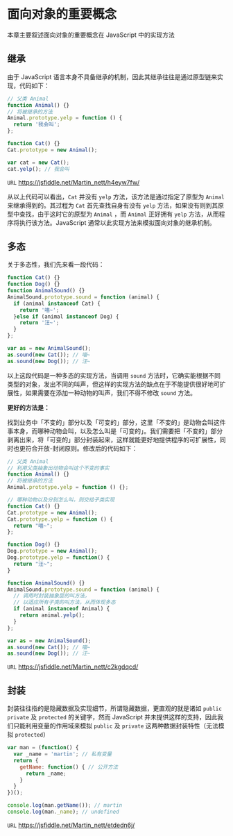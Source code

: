 # 面向对象的重要概念

本章主要叙述面向对象的重要概念在 JavaScript 中的实现方法

## 继承

由于 JavaScript 语言本身不具备继承的机制，因此其继承往往是通过原型链来实现，代码如下：

```javascript
// 父类 Animal
function Animal() {}
// 将被继承的方法
Animal.prototype.yelp = function () {
  return '我会叫';
};

function Cat() {}
Cat.prototype = new Animal();

var cat = new Cat();
cat.yelp(); // 我会叫
```

`URL` <https://jsfiddle.net/Martin_nett/h4eyw7fw/>

从以上代码可以看出，`Cat` 并没有 `yelp` 方法，该方法是通过指定了原型为 `Animal` 来继承得到的。其过程为 `Cat` 首先查找自身有没有 `yelp` 方法，如果没有则到其原型中查找，由于这时它的原型为 `Animal` ，而 `Animal` 正好拥有 `yelp` 方法，从而程序将执行该方法。JavaScript 通常以此实现方法来模拟面向对象的继承机制。

## 多态

关于多态性，我们先来看一段代码：

```javascript
function Cat() {}
function Dog() {}
function AnimalSound() {}
AnimalSound.prototype.sound = function (animal) {
  if (animal instanceof Cat) {
    return '喵~';
  }else if (animal instanceof Dog) {
    return '汪~';
  }
};

var as = new AnimalSound();
as.sound(new Cat()); // 喵~
as.sound(new Dog()); // 汪~
```

以上这段代码是一种多态的实现方法，当调用 `sound` 方法时，它确实能根据不同类型的对象，发出不同的叫声，但这样的实现方法的缺点在于不能提供很好地可扩展性，如果需要在添加一种动物的叫声，我们不得不修改 `sound` 方法。

**更好的方法是：**

找到业务中「不变的」部分以及「可变的」部分，这里「不变的」是动物会叫这件事本身，而哪种动物会叫，以及怎么叫是「可变的」。我们需要把「不变的」部分剥离出来，将「可变的」部分封装起来，这样就能更好地提供程序的可扩展性，同时也更符合开放-封闭原则。修改后的代码如下：

```javascript
// 父类 Animal
// 利用父类抽象出动物会叫这个不变的事实
function Animal() {}
// 将被继承的方法
Animal.prototype.yelp = function () {};

// 哪种动物以及分别怎么叫，则交给子类实现
function Cat() {}
Cat.prototype = new Animal();
Cat.prototype.yelp = function () {
  return "喵~";
};

function Dog() {}
Dog.prototype = new Animal();
Dog.prototype.yelp = function() {
  return "汪~";
}

function AnimalSound() {}
AnimalSound.prototype.sound = function (animal) {
  // 调用时封装抽象层的叫方法，
  // 以适应所有子类的叫方法，从而体现多态
  if (animal instanceof Animal) {
    return animal.yelp();
  }
};

var as = new AnimalSound();
as.sound(new Cat()); // 喵~
as.sound(new Dog()); // 汪~
```

`URL` <https://jsfiddle.net/Martin_nett/c2kgdqcd/>

## 封装

封装往往指的是隐藏数据及实现细节，所谓隐藏数据，更直观的就是诸如 `public` `private` 及 `protected` 的关键字，然而 JavaScript 并未提供这样的支持，因此我们只能利用变量的作用域来模拟 `public` 及 `private` 这两种数据封装特性（无法模拟 `protected`）

```javascript
var man = (function() {
  var _name = 'martin'; // 私有变量
  return {
    getName: function() { // 公开方法
      return _name;
    }
  }
})();

console.log(man.getName()); // martin
console.log(man._name); // undefined
```

`URL` <https://jsfiddle.net/Martin_nett/etdedn6j/>
